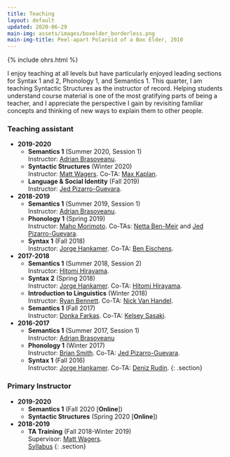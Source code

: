 ```yaml
---
title: Teaching
layout: default
updated: 2020-06-29
main-img: assets/images/boxelder_borderless.png
main-img-title: Peel-apart Polaroid of a Box Elder, 2010
---
```


{% include ohrs.html %}

I enjoy teaching at all levels but have particularly enjoyed leading sections for Syntax 1 and 2, Phonology 1, and Semantics 1. This quarter, I am teaching Syntactic Structures as the instructor of record. Helping students understand course material is one of the most gratifying parts of being a teacher, and I appreciate the perspective I gain by revisiting familiar concepts and thinking of new ways to explain them to other people.

### Teaching assistant
- **2019-2020**
	- **Semantics 1** (Summer 2020, Session 1)  
    Instructor: [Adrian Brasoveanu](https://people.ucsc.edu/~abrsvn).
    - **Syntactic Structures** (Winter 2020)  
    Instructor: [Matt Wagers](https://people.ucsc.edu/~mwagers). Co-TA: [Max Kaplan](https://people.ucsc.edu/~mkaplan2).
    - **Language & Social Identity** (Fall 2019)  
    Instructor: [Jed Pizarro-Guevara](https://people.ucsc.edu/~jpguevar).
- **2018-2019**
    - **Semantics 1** (Summer 2019, Session 1)  
    Instructor: [Adrian Brasoveanu](https://people.ucsc.edu/~abrsvn).
    - **Phonology 1** (Spring 2019)  
    Instructor: [Maho Morimoto](https://people.ucsc.edu/~mamorimo). Co-TAs: [Netta Ben-Meir](https://people.ucsc.edu/~nbenmeir) and [Jed Pizarro-Guevara](https://people.ucsc.edu/~jpguevar).
    - **Syntax 1** (Fall 2018)  
    Instructor: [Jorge Hankamer](http://babel.ucsc.edu/~hank). Co-TA: [Ben Eischens](https://people.ucsc.edu/~beischen).
- **2017-2018**
    - **Semantics 1** (Summer 2018, Session 2)  
    Instructor: [Hitomi Hirayama](https://hhirayam.wordpress.com).
    - **Syntax 2** (Spring 2018)  
    Instructor: [Jorge Hankamer](http://babel.ucsc.edu/~hank). Co-TA: [Hitomi Hirayama](https://hhirayam.wordpress.com).
    - **Introduction to Linguistics** (Winter 2018)  
    Instructor: [Ryan Bennett](https://people.ucsc.edu/~rbennett). Co-TA: [Nick Van Handel](https://people.ucsc.edu/~nvanhand).
    - **Semantics 1** (Fall 2017)  
    Instructor: [Donka Farkas](https://people.ucsc.edu/~farkas). Co-TA: [Kelsey Sasaki](https://people.ucsc.edu/~kmsasaki).
- **2016-2017**
    - **Semantics 1** (Summer 2017, Session 1)  
    Instructor: [Adrian Brasoveanu](https://people.ucsc.edu/~absrvn)
    - **Phonology 1** (Winter 2017)  
    Instructor: [Brian Smith](https://brianwilliamsmith.github.io). Co-TA: [Jed Pizarro-Guevara](https://people.ucsc.edu/~jpguevar/).
    - **Syntax 1** (Fall 2016)  
    Instructor: [Jorge Hankamer](http://babel.ucsc.edu/~hank). Co-TA: [Deniz Rudin](https://denizrudin.github.io).
{: .section}

### Primary Instructor
- **2019-2020**
	- **Semantics 1** (Fall 2020 [**Online**])
    - **Syntactic Structures** (Spring 2020 [**Online**])
- **2018-2019**
    - **TA Training** (Fall 2018-Winter 2019)  
    Supervisor: [Matt Wagers](https://people.ucsc.edu/~mwagers).  
    [Syllabus](assets/documents/ling240_syllabus.pdf)
{: .section}
